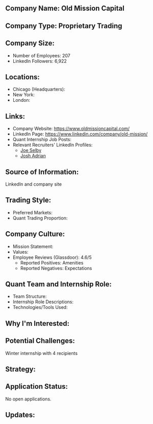 ## Company Name: Old Mission Capital

## Company Type: Proprietary Trading

## Company Size:
- Number of Employees: 207
- LinkedIn Followers: 6,922

## Locations:
- Chicago (Headquarters): 
- New York: 
- London: 

## Links:
- Company Website: https://www.oldmissioncapital.com/
- LinkedIn Page: https://www.linkedin.com/company/old-mission/
- Quant Internship Job Posts: 
- Relevant Recruiters' LinkedIn Profiles: 
  - [Joe Selby](https://www.linkedin.com/in/joe-selby-104362122/)
  - [Josh Adrian](https://www.linkedin.com/in/joshadrian1/)

## Source of Information:
LinkedIn and company site

## Trading Style:
- Preferred Markets: 
- Quant Trading Proportion: 

## Company Culture:
- Mission Statement: 
- Values: 
- Employee Reviews (Glassdoor): 4.6/5
  - Reported Positives: Amenities
  - Reported Negatives: Expectations

## Quant Team and Internship Role:
- Team Structure: 
- Internship Role Descriptions: 
- Technologies/Tools Used: 

## Why I'm Interested:

## Potential Challenges: 
Winter internship with 4 recipients

## Strategy:

## Application Status:
No open applications.

## Updates:
